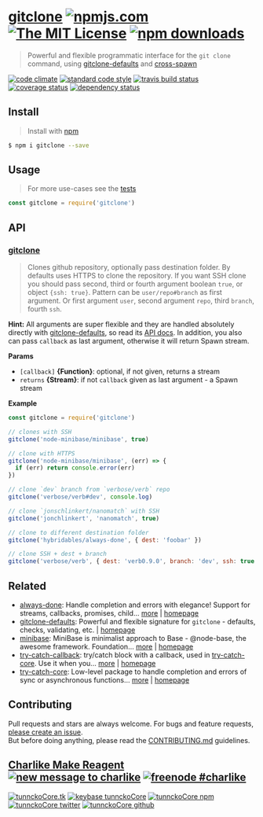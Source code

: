 # [gitclone][author-www-url] [![npmjs.com][npmjs-img]][npmjs-url] [![The MIT License][license-img]][license-url] [![npm downloads][downloads-img]][downloads-url] 

> Powerful and flexible programmatic interface for the `git clone` command, using [gitclone-defaults][] and [cross-spawn][]

[![code climate][codeclimate-img]][codeclimate-url] [![standard code style][standard-img]][standard-url] [![travis build status][travis-img]][travis-url] [![coverage status][coveralls-img]][coveralls-url] [![dependency status][david-img]][david-url]

## Install
> Install with [npm](https://www.npmjs.com/)

```sh
$ npm i gitclone --save
```

## Usage
> For more use-cases see the [tests](./test.js)

```js
const gitclone = require('gitclone')
```

## API

### [gitclone](index.js#L59)
> Clones github repository, optionally pass destination folder. By defaults uses HTTPS to clone the repository. If you want SSH clone you should pass second, third or fourth argument boolean `true`, or object `{ssh: true}`. Pattern can be `user/repo#branch` as first argument. Or first argument `user`, second argument `repo`, third `branch`, fourth `ssh`.

**Hint:** All arguments are super flexible and they are handled
absolutely directly with [gitclone-defaults][],
so read its [API docs](https://github.com/tunnckoCore/gitclone-defaults#api).
In addition, you also can pass `callback` as last argument, otherwise
it will return Spawn stream.

**Params**

* `[callback]` **{Function}**: optional, if not given, returns a stream    
* `returns` **{Stream}**: if not `callback` given as last argument - a Spawn stream  

**Example**

```js
const gitclone = require('gitclone')

// clones with SSH
gitclone('node-minibase/minibase', true)

// clone with HTTPS
gitclone('node-minibase/minibase', (err) => {
  if (err) return console.error(err)
})

// clone `dev` branch from `verbose/verb` repo
gitclone('verbose/verb#dev', console.log)

// clone `jonschlinkert/nanomatch` with SSH
gitclone('jonchlinkert', 'nanomatch', true)

// clone to different destination folder
gitclone('hybridables/always-done', { dest: 'foobar' })

// clone SSH + dest + branch
gitclone('verbose/verb', { dest: 'verb0.9.0', branch: 'dev', ssh: true })
```

## Related
- [always-done](https://www.npmjs.com/package/always-done): Handle completion and errors with elegance! Support for streams, callbacks, promises, child… [more](https://github.com/hybridables/always-done#readme) | [homepage](https://github.com/hybridables/always-done#readme "Handle completion and errors with elegance! Support for streams, callbacks, promises, child processes, async/await and sync functions. A drop-in replacement for [async-done][] - pass 100% of its tests plus more")
- [gitclone-defaults](https://www.npmjs.com/package/gitclone-defaults): Powerful and flexible signature for `gitclone` - defaults, checks, validating, etc. | [homepage](https://github.com/tunnckocore/gitclone-defaults#readme "Powerful and flexible signature for `gitclone` - defaults, checks, validating, etc.")
- [minibase](https://www.npmjs.com/package/minibase): MiniBase is minimalist approach to Base - @node-base, the awesome framework. Foundation… [more](https://github.com/node-minibase/minibase#readme) | [homepage](https://github.com/node-minibase/minibase#readme "MiniBase is minimalist approach to Base - @node-base, the awesome framework. Foundation for building complex APIs with small units called plugins. Works well with most of the already existing [base][] plugins.")
- [try-catch-callback](https://www.npmjs.com/package/try-catch-callback): try/catch block with a callback, used in [try-catch-core][]. Use it when you… [more](https://github.com/hybridables/try-catch-callback#readme) | [homepage](https://github.com/hybridables/try-catch-callback#readme "try/catch block with a callback, used in [try-catch-core][]. Use it when you don't care about asyncness so much and don't want guarantees. If you care use [try-catch-core][].")
- [try-catch-core](https://www.npmjs.com/package/try-catch-core): Low-level package to handle completion and errors of sync or asynchronous functions… [more](https://github.com/hybridables/try-catch-core#readme) | [homepage](https://github.com/hybridables/try-catch-core#readme "Low-level package to handle completion and errors of sync or asynchronous functions, using [once][] and [dezalgo][] libs. Useful for and used in higher-level libs such as [always-done][] to handle completion of anything.")

## Contributing
Pull requests and stars are always welcome. For bugs and feature requests, [please create an issue](https://github.com/tunnckoCore/gitclone/issues/new).  
But before doing anything, please read the [CONTRIBUTING.md](./CONTRIBUTING.md) guidelines.

## [Charlike Make Reagent](http://j.mp/1stW47C) [![new message to charlike][new-message-img]][new-message-url] [![freenode #charlike][freenode-img]][freenode-url]

[![tunnckoCore.tk][author-www-img]][author-www-url] [![keybase tunnckoCore][keybase-img]][keybase-url] [![tunnckoCore npm][author-npm-img]][author-npm-url] [![tunnckoCore twitter][author-twitter-img]][author-twitter-url] [![tunnckoCore github][author-github-img]][author-github-url]

[cross-spawn]: https://github.com/IndigoUnited/node-cross-spawn
[gitclone-defaults]: https://github.com/tunnckocore/gitclone-defaults

[npmjs-url]: https://www.npmjs.com/package/gitclone
[npmjs-img]: https://img.shields.io/npm/v/gitclone.svg?label=gitclone

[license-url]: https://github.com/tunnckoCore/gitclone/blob/master/LICENSE
[license-img]: https://img.shields.io/npm/l/gitclone.svg

[downloads-url]: https://www.npmjs.com/package/gitclone
[downloads-img]: https://img.shields.io/npm/dm/gitclone.svg

[codeclimate-url]: https://codeclimate.com/github/tunnckoCore/gitclone
[codeclimate-img]: https://img.shields.io/codeclimate/github/tunnckoCore/gitclone.svg

[travis-url]: https://travis-ci.org/tunnckoCore/gitclone
[travis-img]: https://img.shields.io/travis/tunnckoCore/gitclone/master.svg

[coveralls-url]: https://coveralls.io/r/tunnckoCore/gitclone
[coveralls-img]: https://img.shields.io/coveralls/tunnckoCore/gitclone.svg

[david-url]: https://david-dm.org/tunnckoCore/gitclone
[david-img]: https://img.shields.io/david/tunnckoCore/gitclone.svg

[standard-url]: https://github.com/feross/standard
[standard-img]: https://img.shields.io/badge/code%20style-standard-brightgreen.svg

[author-www-url]: http://www.tunnckocore.tk
[author-www-img]: https://img.shields.io/badge/www-tunnckocore.tk-fe7d37.svg

[keybase-url]: https://keybase.io/tunnckocore
[keybase-img]: https://img.shields.io/badge/keybase-tunnckocore-8a7967.svg

[author-npm-url]: https://www.npmjs.com/~tunnckocore
[author-npm-img]: https://img.shields.io/badge/npm-~tunnckocore-cb3837.svg

[author-twitter-url]: https://twitter.com/tunnckoCore
[author-twitter-img]: https://img.shields.io/badge/twitter-@tunnckoCore-55acee.svg

[author-github-url]: https://github.com/tunnckoCore
[author-github-img]: https://img.shields.io/badge/github-@tunnckoCore-4183c4.svg

[freenode-url]: http://webchat.freenode.net/?channels=charlike
[freenode-img]: https://img.shields.io/badge/freenode-%23charlike-5654a4.svg

[new-message-url]: https://github.com/tunnckoCore/ama
[new-message-img]: https://img.shields.io/badge/ask%20me-anything-green.svg

[always-done]: https://github.com/hybridables/always-done
[async-done]: https://github.com/gulpjs/async-done
[base]: https://github.com/node-base/base
[dezalgo]: https://github.com/npm/dezalgo
[once]: https://github.com/isaacs/once
[try-catch-core]: https://github.com/hybridables/try-catch-core